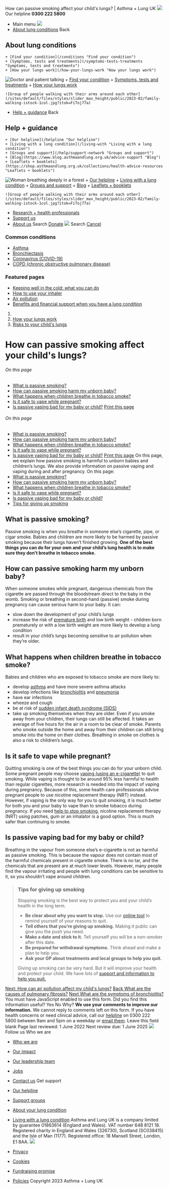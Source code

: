 
How can passive smoking affect your child's lungs? | Asthma + Lung UK
 [![](/themes/custom/asthma-lung-uk/images/aluk-logo.png)](/ "Homepage")
 Our helpline **0300 222 5800**
* Main menu
![](/wingsuit/asthma-lung-uk/images/aluk-logo.png)
* [About lung conditions](#about "About lung conditions")
 Back
 
## About lung conditions
	+ [Find your condition](/conditions "Find your condition")
	+ [Symptoms, tests and treatments](/symptoms-tests-treatments "Symptoms, tests and treatments")
	+ [How your lungs work](/how-your-lungs-work "How your lungs work")
![Doctor and patient talking](/sites/default/files/styles/slider_max_height/public/2023-02/119589.jpg?itok=IfMKqhqJ)
	+ [Find your condition](/conditions)
	+ [Symptoms, tests and treatments](/symptoms-tests-treatments)
	+ [How your lungs work](/how-your-lungs-work)
	
	
	![Group of people walking with their arms around each other](/sites/default/files/styles/slider_max_height/public/2023-02/family-walking-istock-1col.jpg?itok=FiToj77a)
* [Help + guidance](#get-support "Help + guidance")
 Back
 
## Help + guidance
	+ [Our helpline](/helpline "Our helpline")
	+ [Living with a lung condition](/living-with "Living with a lung condition")
	+ [Groups and support](/help/support-network "Groups and support")
	+ [Blog](https://www.blog.asthmaandlung.org.uk/advice-support "Blog")
	+ [Leaflets + booklets](https://shop.asthmaandlung.org.uk/collections/health-advice-resources "Leaflets + booklets")
![Woman breathing deeply in a forest](/sites/default/files/styles/slider_max_height/public/2023-02/A%2BLUK%20Generic73.jpg?itok=IY-jWei3)
	+ [Our helpline](/helpline)
	+ [Living with a lung condition](/living-with)
	+ [Groups and support](/help/support-network)
	+ [Blog](https://www.blog.asthmaandlung.org.uk/advice-support)
	+ [Leaflets + booklets](https://shop.asthmaandlung.org.uk/collections/health-advice-resources "Leaflets and booklets about lung conditions")
	
	
	![Group of people walking with their arms around each other](/sites/default/files/styles/slider_max_height/public/2023-02/family-walking-istock-1col.jpg?itok=FiToj77a)
* [Research + health professionals](/research-health-professionals "Research + health professionals")
* [Support us](/support-us "Support us")
* [About us](/about-us "About us")
Search
[Donate](https://action.asthmaandlung.org.uk/page/99720/donate/1?ea_tracking_id=General_WebsiteALUK_Header_Regular "Donate") 
 [![](/themes/custom/asthma-lung-uk/images/aluk-logo.png)](/ "Homepage")
Search
[Cancel](#)
### Common conditions
* [Asthma](/conditions/asthma)
* [Bronchiectasis](/conditions/bronchiectasis)
* [Coronavirus (COVID-19)](/conditions/coronavirus)
* [COPD (chronic obstructive pulmonary disease)](/conditions/copd-chronic-obstructive-pulmonary-disease)
### Featured pages
* [Keeping well in the cold: what you can do](/living-with/cold-weather)
* [How to use your inhaler](/living-with/inhaler-videos)
* [Air pollution](/living-with/air-pollution)
* [Benefits and financial support when you have a lung condition](/living-with/benefits)
1. 
3. [How your lungs work](/how-your-lungs-work)
5. [Risks to your child's lungs](/how-your-lungs-work/risks-your-childs-lungs)
# How can passive smoking affect your child's lungs?
###### On this page
* [What is passive smoking?](#what-is-passive-smoking)
* [How can passive smoking harm my unborn baby?](#how-does-it-harm)
* [What happens when children breathe in tobacco smoke?](#breathing-in)
* [Is it safe to vape while pregnant?](#vaping-when-pregnant)
* [Is passive vaping bad for my baby or child?](#vaping-affects)
[Print this page](javascript:window.print();) 
###### On this page
* [What is passive smoking?](#what-is-passive-smoking)
* [How can passive smoking harm my unborn baby?](#how-does-it-harm)
* [What happens when children breathe in tobacco smoke?](#breathing-in)
* [Is it safe to vape while pregnant?](#vaping-when-pregnant)
* [Is passive vaping bad for my baby or child?](#vaping-affects)
[Print this page](javascript:window.print();) 
On this page, we explain how passive smoking is harmful to unborn babies and children’s lungs. We also provide information on passive vaping and vaping during and after pregnancy. 
On this page: 
* [What is passive smoking?](#what-is-passive-smoking)
* [How can passive smoking harm my unborn baby?](#how-does-it-harm)
* [What happens when children breathe in tobacco smoke?](#breathing-in)
* [Is it safe to vape while pregnant?](#vaping-when-pregnant)
* [Is passive vaping bad for my baby or child?](#vaping-affects)
* [Tips for giving up smoking](#tips)
## What is passive smoking?
Passive smoking is when you breathe in someone else’s cigarette, pipe, or cigar smoke. Babies and children are more likely to be harmed by passive smoking because their lungs haven’t finished growing. 
**One of the best things you can do for your own and your child’s lung health is to make sure they don’t breathe in tobacco smoke.** 
## How can passive smoking harm my unborn baby?
When someone smokes while pregnant, dangerous chemicals from the cigarette are passed through the bloodstream direct to the baby in the womb. 
Smoking or breathing in second-hand (passive) smoke during pregnancy can cause serious harm to your baby. It can: 
* slow down the development of your child’s lungs
* increase the risk of [premature birth](https://www.blf.org.uk/support-for-you/risks-to-childrens-lungs/early-life-risks#premature) and low birth weight - children born prematurely or with a low birth weight are more likely to develop a lung condition
* result in your child’s lungs becoming sensitive to air pollution when they’re older.
## What happens when children breathe in tobacco smoke?
Babies and children who are exposed to tobacco smoke are more likely to: 
* develop [asthma](https://www.asthma.org.uk/advice/child/) and have more severe asthma attacks
* develop infections like [bronchiolitis](https://www.blf.org.uk/support-for-you/bronchiolitis) and [pneumonia](https://www.blf.org.uk/support-for-you/pneumonia-in-children)
* have ear infections
* wheeze and cough
* be at risk of [sudden infant death syndrome (SIDS)](https://www.nhs.uk/conditions/sudden-infant-death-syndrome-sids/)
* take up smoking themselves when they are older.
Even if you smoke away from your children, their lungs can still be affected. It takes an average of five hours for the air in a room to be clear of smoke.
Parents who smoke outside the home and away from their children can still bring smoke into the home on their clothes. Breathing in smoke on clothes is also a risk to children’s lungs.
## Is it safe to vape while pregnant?
Quitting smoking is one of the best things you can do for your unborn child. Some pregnant people may choose [vaping (using an e-cigarette)](https://www.blf.org.uk/support-for-you/smoking/vaping-e-cigarettes) to quit smoking. While vaping is thought to be around 95% less harmful to health than regular cigarettes, more research is needed into the impact of vaping during pregnancy. Because of this, some health care professionals advise pregnant people to use nicotine replacement therapy (NRT) instead.
However, if vaping is the only way for you to quit smoking, it is much better for both you and your baby to vape than to smoke tobacco during pregnancy.
If you need [help to stop smoking](https://www.blf.org.uk/support-for-you/smoking/how-can-i-quit), nicotine replacement therapy (NRT) using patches, gum or an inhalator is a good option. This is much safer than continuing to smoke.
## Is passive vaping bad for my baby or child?
Breathing in the vapour from someone else’s e-cigarette is not as harmful as passive smoking. This is because the vapour does not contain most of the harmful chemicals present in cigarette smoke. There is no tar, and the chemicals that are present are at much lower levels. 
However, many people find the vapour irritating and people with lung conditions can be sensitive to it, so you shouldn’t vape around children.
> ### Tips for giving up smoking
> 
> 
> Stopping smoking is the best way to protect you and your child’s health in the long term.
> 
> 
> * **Be clear about why you want to stop.** Use our [online tool](https://www.blf.org.uk/support-for-you/smoking/am-i-ready-to-quit) to remind yourself of your reasons to quit.
> * **Tell others that you’re giving up smoking.** Making it public can give you the push you need.
> * **Make a date and stick to it.** Tell yourself you will be a non-smoker after this date.
> * **Be prepared for withdrawal symptoms.** Think ahead and make a plan to help you.
> * **Ask your GP about treatments and local groups to help you quit.**
> 
> Giving up smoking can be very hard. But it will improve your health and protect your child. We have lots of [support and information to help you quit.](https://www.blf.org.uk/support-for-you/smoking)
> 
> 
> 
[Next: How can air pollution affect my child's lungs?](https://www.blf.org.uk/support-for-you/risks-to-childrens-lungs/air-pollution)
[Back
What are the causes of pulmonary fibrosis?](/conditions/pulmonary-fibrosis/what-are-causes-pulmonary-fibrosis)
[Next
What are the symptoms of bronchiolitis?](/conditions/bronchiolitis/symptoms)
You must have JavaScript enabled to use this form.
Did you find this information useful?
Yes
No
Why?
**We use your comments to improve our information.** We cannot reply to comments left on this form. If you have health concerns or need clinical advice, call our [helpline](/helpline) on 0300 222 5800 between 9am and 5pm on a weekday or [email them](/helpline).
Leave this field blank
Page last reviewed: 
1 June 2022
Next review due: 
1 June 2025
 [![](/sites/default/files/2023-01/footer-logo%20%281%29.png)](/ "Homepage")
Follow us
 Who we are
 
* [Who we are](/about-us/who-we-are)
* [Our impact](/about-us/our-impact)
* [Our leadership team](/about-us/our-leadership-team)
* [Jobs](/work-us)
* [Contact us](/about-us/contact-us)
 Get support
 
* [Our helpline](/helpline)
* [Support groups](/help/support-network)
* [About your lung condition](/conditions)
* [Living with a lung condition](/living-with)
Asthma and Lung UK is a company limited by guarantee 01863614 (England and Wales). VAT number 648 8121 18.
Registered charity in England and Wales (326730), Scotland (SC038415) and the Isle of Man (1177). Registered office: 18 Mansell Street, London, E1 8AA.
[![](/sites/default/files/2023-01/reg-logo%20%281%29.png)](https://www.fundraisingregulator.org.uk)
![]()
![]()
* [Privacy](/privacy-policy)
* [Cookies](/cookies-how-we-use-them)
* [Fundraising promise](/fundraising-promise)
* [Policies](/about-us/policies)
 Copyright 2023 Asthma + Lung UK
 
